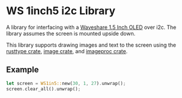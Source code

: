 # WS 1inch5 i2c Library
A library for interfacing with a [Waveshare 1.5 Inch OLED](https://www.waveshare.com/wiki/1.5inch_OLED_Module) over i2c. The library assumes the screen is mounted upside down.

This library supports drawing images and text to the screen using the [rusttype crate](https://crates.io/crates/rusttype), [image crate](https://crates.io/crates/image), and [imageproc crate](https://crates.io/crates/imageproc). 

## Example
```rust
let screen = WS1in5::new(30, 1, 27).unwrap();
screen.clear_all().unwrap();
```
